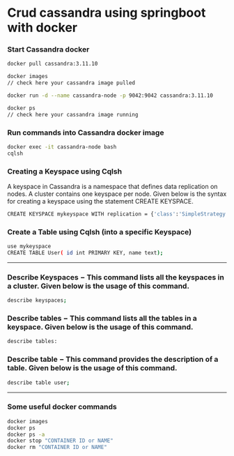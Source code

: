 # Crud cassandra using springboot with docker

### Start Cassandra docker

```bash
docker pull cassandra:3.11.10

docker images
// check here your cassandra image pulled

docker run -d --name cassandra-node -p 9042:9042 cassandra:3.11.10

docker ps
// check here your cassandra image running
```

### Run commands into Cassandra docker image

```bash
docker exec -it cassandra-node bash
cqlsh
```

### Creating a Keyspace using Cqlsh

A keyspace in Cassandra is a namespace that defines data replication on nodes. A cluster contains one keyspace per node. Given below is the syntax for creating a keyspace using the statement CREATE KEYSPACE.
```bash
CREATE KEYSPACE mykeyspace WITH replication = {'class':'SimpleStrategy', 'replication_factor' : 3};
```

### Create a Table using Cqlsh (into a specific Keyspace)

```bash
use mykeyspace
CREATE TABLE User( id int PRIMARY KEY, name text);
```

---
### Describe Keyspaces − This command lists all the keyspaces in a cluster. Given below is the usage of this command.

```bash
describe keyspaces;
```

### Describe tables − This command lists all the tables in a keyspace. Given below is the usage of this command.

```bash
describe tables:
```

### Describe table − This command provides the description of a table. Given below is the usage of this command.

```bash
describe table user;
```

---
### Some useful docker commands
```bash
docker images
docker ps
docker ps -a
docker stop "CONTAINER ID or NAME"
docker rm "CONTAINER ID or NAME"
```